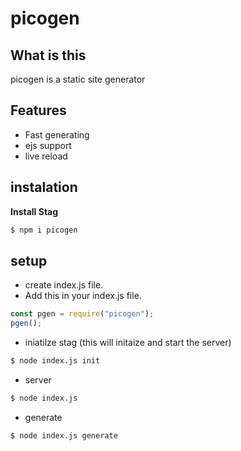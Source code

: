 # picogen

## What is this

picogen is a static site generator

## Features

- Fast generating
- ejs support
- live reload

## instalation

**Install Stag**

``` bash
$ npm i picogen
```

## setup
- create index.js file.
- Add this in your index.js file.
``` javascript
const pgen = require("picogen");
pgen();
``` 
- iniatilze stag (this will initaize and start the server)
``` bash
$ node index.js init
```
- server
``` bash
$ node index.js
```
- generate
``` bash
$ node index.js generate
```
